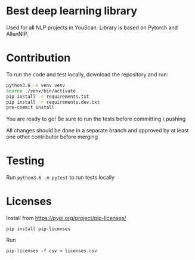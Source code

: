 # Best deep learning library

Used for all NLP projects in YouScan. Library is based on Pytorch and AllenNlP.


# Contribution

To run the code and test locally, download the repository and run:
```bash
python3.6 -m venv venv
source ./venv/bin/activate
pip install -r requirements.txt
pip install -r requirements.dev.txt
pre-commit install
```
You are ready to go!
Be sure to run the tests before committing \ pushing

All changes should be done in a separate branch and approved by at least one other contributor before merging


# Testing

Run `python3.6 -m pytest` to run tests locally

# Licenses

Install from https://pypi.org/project/pip-licenses/

```
pip install pip-licenses
```

Run 

```
pip-licenses -f csv > licenses.csv
```

